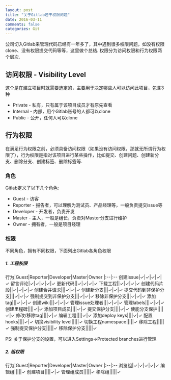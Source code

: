 ```yaml
---
layout: post
title: "关于Gitlab若干权限问题"
date: 2016-03-11
comments: false
categories: Git
---
```


公司切入Gitlab来管理代码已经有一年多了，其中遇到很多权限问题，如没有权限clone、没有权限提交代码等等，这里做个总结. 权限分为访问权限和行为权限两个层次.


## 访问权限 - Visibility Level
这个是在建立项目时就需要选定的，主要用于决定哪些人可以访问此项目，包含3种

* Private - 私有，只有属于该项目成员才有原先查看
* Internal - 内部，用个Gitlab账号的人都可以clone
* Public - 公开，任何人可以clone

## 行为权限
在满足行为权限之前，必须具备访问权限（如果没有访问权限，那就无所谓行为权限了），行为权限是指对该项目进行某些操作，比如提交、创建问题、创建新分支、删除分支、创建标签、删除标签等.

### 角色
Gitlab定义了以下几个角色:

* Guest - 访客
* Reporter - 报告者，可以理解为测试员、产品经理等，一般负责提交issue等
* Developer - 开发者，负责开发
* Master - 主人，一般是组长，负责对Master分支进行维护
* Owner - 拥有者，一般是项目经理

### 权限
不同角色，拥有不同权限，下面列出Gitlab各角色权限

#####  1. 工程权限

行为|Guest|Reporter|Developer|Master|Owner
|:--|:--
创建issue|✓|✓|✓|✓|✓
留言评论|✓|✓|✓|✓|✓
更新代码||✓|✓|✓|✓
下载工程||✓|✓|✓|✓
创建代码片段||✓|✓|✓|✓
创建合并请求|||✓|✓|✓
创建新分支|||✓|✓|✓
提交代码到非保护分支|||✓|✓|✓
强制提交到非保护分支|||✓|✓|✓
移除非保护分支|||✓|✓|✓
添加tag|||✓|✓|✓
创建wiki|||✓|✓|✓
管理issue处理者|||✓|✓|✓
管理labels|||✓|✓|✓
创建里程碑||||✓|✓
添加项目成员||||✓|✓
提交保护分支||||✓|✓
使能分支保护||||✓|✓
修改/移除tag||||✓|✓
编辑工程||||✓|✓
添加deploy keys||||✓|✓
配置hooks||||✓|✓
切换visibility level|||||✓
切换工程namespace|||||✓
移除工程|||||✓
强制提交保护分支|||||✓
移除保护分支|||||✓

PS: 关于保护分支的设置，可以进入Settings->Protected branches进行管理

##### 2. 组权限
行为|Guest|Reporter|Developer|Master|Owner
|:--|:--
浏览组|✓|✓|✓|✓|✓
编辑组|||||✓
创建项目||||✓|✓
管理组成员|||||✓
移除组|||||✓